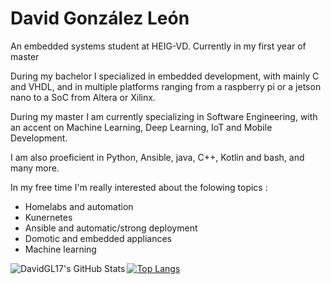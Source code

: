 # David González León

An embedded systems student at HEIG-VD. Currently in my first year of master

During my bachelor I specialized in embedded development, with mainly C and VHDL, and in multiple platforms ranging from a raspberry pi or a jetson nano to a SoC from Altera or Xilinx.

During my master I am currently specializing in Software Engineering, with an accent on Machine Learning, Deep Learning, IoT and Mobile Development.

I am also proeficient in Python, Ansible, java, C++, Kotlin and bash, and many more.

In my free time I'm really interested about the folowing topics :

- Homelabs and automation
- Kunernetes
- Ansible and automatic/strong deployment
- Domotic and embedded appliances
- Machine learning

<img align="left" alt="DavidGL17's GitHub Stats" src="https://github-readme-stats.vercel.app/api?username=DavidGL17&show_icons=true&hide_border=false&title_color=ff652f&icon_color=FFE400&bg_color=09131B&text_color=ffffff&border_color=0c1a25" />

[![Top Langs](https://github-readme-stats.vercel.app/api/top-langs/?username=DavidGL17&layout=compact&langs_count=10&exclude_repo=RobotPiHEIG,ELE-304,InfraHTTP,Projet-gameboj)](https://github.com/DavidGL17/github-readme-stats)
